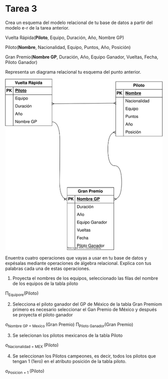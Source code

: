 # Tarea 3

Crea un esquema del modelo relacional de tu base de datos a partir del modelo e-r de la tarea anterior.

Vuelta Rápida(**Piloto**, Equipo, Duración, Año, Nombre GP)

Piloto(**Nombre**, Nacionalidad, Equipo, Puntos, Año, Posición)

Gran Premio(**Nombre GP**, Duración, Año, Equipo Ganador, Vueltas, Fecha, Piloto Ganador)

Representa un diagrama relacional tu esquema del punto anterior.

<img src="Diagrama relacional F1drawio.svg">

Enuentra cuatro operaciones que vayas a usar en tu base de datos y expésalas mediante operaciones de álgebra relacional. Explica con tus palabras cada una de estas operaciones.

1. Proyecta el nombres de los equipos, seleccionado las filas del nombre de los equipos de la tabla piloto

Π<sub>Equipore</sub>(Piloto)

2. Selecciona el piloto ganador del GP de México de la tabla Gran Premiom primero es necesario seleccionar el Gan Premio de México y después se proyecta el piloto ganador

σ<sub>Nombre GP = Mexico </sub>(Gran Premio) Π<sub>Piloto Ganador</sub>(Gran Premio)

3. Se selecionan los pilotos mexicanos de la tabla Piloto

σ<sub>Nacionalidad = MEX </sub>(Piloto)

4. Se seleccionan los Pilotos campeones, es decir, todos los pilotos que tengan 1 (1ero) en el atributo posición de la tabla piloto.

σ<sub>Posicion = 1 </sub>(Piloto)
